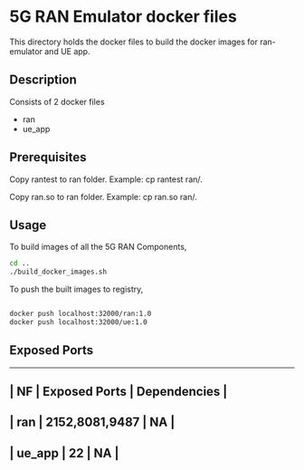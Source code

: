 <!--
 Copyright 2020 Tata Elxsi

 Licensed under the Apache License, Version 2.0 (the "License"); you may
 not use this file except in compliance with the License. You may obtain
 a copy of the License at

         http://www.apache.org/licenses/LICENSE-2.0

 Unless required by applicable law or agreed to in writing, software
 distributed under the License is distributed on an "AS IS" BASIS, WITHOUT
 WARRANTIES OR CONDITIONS OF ANY KIND, either express or implied. See the
 License for the specific language governing permissions and limitations
 under the License.

 For those usages not covered by the Apache License, Version 2.0 please
 contact: canonical@tataelxsi.onmicrosoft.com

 To get in touch with the maintainers, please contact:
 canonical@tataelxsi.onmicrosoft.com
-->

# 5G RAN Emulator docker files

This directory holds the docker files to build the docker
images for ran-emulator and UE app.

## Description

Consists of 2 docker files

- ran
- ue_app

## Prerequisites

Copy rantest to ran folder. Example:
cp rantest ran/.

Copy ran.so to ran folder. Example:
cp ran.so ran/.

## Usage

To build images of all the 5G RAN Components,

```bash
cd ..
./build_docker_images.sh

```

To push the built images to registry,

```bash

docker push localhost:32000/ran:1.0
docker push localhost:32000/ue:1.0

```

## Exposed Ports

---

## | NF | Exposed Ports | Dependencies |

## | ran | 2152,8081,9487 | NA |

## | ue_app | 22 | NA |
